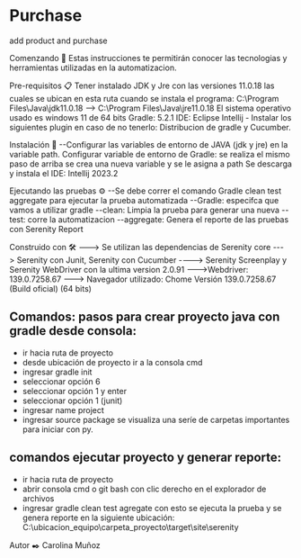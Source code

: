 # Purchase
add product and purchase


Comenzando 🚀 Estas instrucciones te permitirán conocer las tecnologias y herramientas utilizadas en la automatizacion.

Pre-requisitos 📋 Tener instalado JDK y Jre con las versiones 11.0.18 las cuales se ubican en esta ruta cuando se instala el programa: C:\Program Files\Java\jdk11.0.18 --> C:\Program Files\Java\jre11.0.18 El sistema operativo usado es windows 11 de 64 bits Gradle: 5.2.1 IDE: Eclipse Intellij - Instalar los siguientes plugin en caso de no tenerlo: Distribucion de gradle y Cucumber. 

Instalación 🔧 --Configurar las variables de entorno de JAVA (jdk y jre) en la variable path. Configurar variable de entorno de Gradle: se realiza el mismo paso de arriba se crea una nueva variable y se le asigna a path Se descarga y instala el IDE: Intellij 2023.2 

Ejecutando las pruebas ⚙️ --Se debe correr el comando Gradle clean test aggregate para ejecutar la prueba automatizada --Gradle: especifca que vamos a utilizar gradle --clean: Limpia la prueba para generar una nueva -- test: corre la automatizacion --aggregate: Genera el reporte de las pruebas con Serenity Report

Construido con 🛠️ ---> Se utilizan las dependencias de Serenity core ---> Serenity con Junit, Serenity con Cucumber ----> Serenity Screenplay y Serenity WebDriver con la ultima version 2.0.91 --->Webdriver: 139.0.7258.67 ---> Navegador utilizado: Chome Versión 139.0.7258.67 (Build oficial) (64 bits)

Comandos:
pasos para crear proyecto java con gradle desde consola:
-
* ir hacia ruta de proyecto
* desde ubicación de proyecto ir a la consola cmd 
* ingresar gradle init
* seleccionar opción 6
* seleccionar opción 1 y enter
* seleccionar opción 1 (junit)
* ingresar name project
* ingresar source package
se visualiza una seríe de carpetas
importantes para iniciar con py.

comandos ejecutar proyecto y generar reporte:
  -
  * ir hacia ruta de proyecto
  * abrir consola cmd o git bash con clic derecho
en el explorador de archivos
* ingresar gradle clean test agregate
con esto se ejecuta la prueba y se genera reporte
en la siguiente ubicación:
C:\ubicacion_equipo\carpeta_proyecto\target\site\serenity

Autor ✒️ Carolina Muñoz
